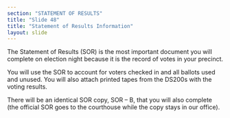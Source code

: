 ```yaml
---
section: "STATEMENT OF RESULTS"
title: "Slide 48"
title: "Statement of Results Information"
layout: slide
---
```


The Statement of Results (SOR) is the most important document you will complete on election night because it is the record of votes in your precinct.

You will use the SOR to account for voters checked in and all ballots used and unused. You will also attach printed tapes from the DS200s with the voting results.

There will be an identical SOR copy, SOR – B, that you will also complete (the official SOR goes to the courthouse while the copy stays in our office).